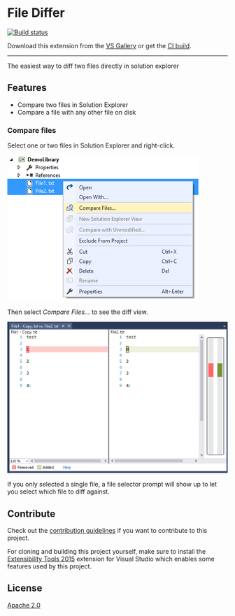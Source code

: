 # File Differ

[![Build status](https://ci.appveyor.com/api/projects/status/s65xx32188hpocy7?svg=true)](https://ci.appveyor.com/project/madskristensen/filediffer)

Download this extension from the [VS Gallery](https://visualstudiogallery.msdn.microsoft.com/9b4f1f00-492d-48bc-8857-702332217b67)
or get the [CI build](http://vsixgallery.com/extension/ea5c68d6-cdae-4e79-bd46-2a39e95bb256/).

---------------------------------------

The easiest way to diff two files directly in solution explorer

## Features

- Compare two files in Solution Explorer
- Compare a file with any other file on disk

### Compare files
Select one or two files in Solution Explorer and
right-click.

![Context Menu](art/context-menu.png)

Then select *Compare Files...* to see the 
diff view.

![Diff View](art/diff-view.png)

If you only selected a single file, a file
selector prompt will show up to let you select
which file to diff against.

## Contribute
Check out the [contribution guidelines](CONTRIBUTING.md)
if you want to contribute to this project.

For cloning and building this project yourself, make sure
to install the
[Extensibility Tools 2015](https://visualstudiogallery.msdn.microsoft.com/ab39a092-1343-46e2-b0f1-6a3f91155aa6)
extension for Visual Studio which enables some features
used by this project.

## License
[Apache 2.0](LICENSE)